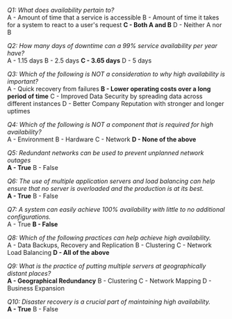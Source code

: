 _Q1: What does availability pertain to?_<br>
A - Amount of time that a service is accessible
B - Amount of time it takes for a system to react to a user's request
**C - Both A and B**
D - Neither A nor B

_Q2: How many days of downtime can a 99% service availability per year have?_<br>
A - 1.15 days
B - 2.5 days
**C - 3.65 days**
D - 5 days

_Q3: Which of the following is NOT a consideration to why high availability is important?_<br>
A - Quick recovery from failures
**B - Lower operating costs over a long period of time**
C - Improved Data Security by spreading data across different instances
D - Better Company Reputation with stronger and longer uptimes

_Q4: Which of the following is NOT a component that is required for high availability?_<br>
A - Environment
B - Hardware
C - Network
**D - None of the above**

_Q5: Redundant networks can be used to prevent unplanned network outages_<br>
**A - True**
B - False

_Q6: The use of multiple application servers and load balancing can help ensure that no server is overloaded and the production is at its best._<br>
**A - True**
B - False

_Q7: A system can easily achieve 100% availability with little to no additional configurations._<br>
A - True
**B - False**

_Q8: Which of the following practices can help achieve high availability._<br>
A - Data Backups, Recovery and Replication
B - Clustering
C - Network Load Balancing
**D - All of the above**

_Q9: What is the practice of putting multiple servers at geographically distant places?_<br>
**A - Geographical Redundancy**
B - Clustering
C - Network Mapping
D - Business Expansion

_Q10: Disaster recovery is a crucial part of maintaining high availability._<br>
**A - True**
B - False
